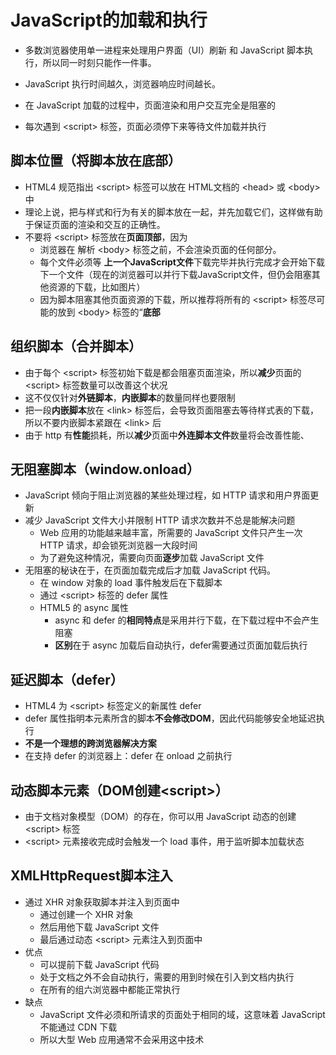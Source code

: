 # JavaScript的加载和执行

- 多数浏览器使用单一进程来处理用户界面（UI）刷新 和  JavaScript 脚本执行，所以同一时刻只能作一件事。
- JavaScript 执行时间越久，浏览器响应时间越长。
- 在 JavaScript 加载的过程中，页面渲染和用户交互完全是阻塞的

- 每次遇到  \<script> 标签，页面必须停下来等待文件加载并执行



## 脚本位置（将脚本放在底部）

- HTML4 规范指出 \<script> 标签可以放在 HTML文档的 \<head> 或 \<body> 中
- 理论上说，把与样式和行为有关的脚本放在一起，并先加载它们，这样做有助于保证页面的渲染和交互的正确性。
- 不要将 \<script> 标签放在**页面顶部**，因为
  - 浏览器在 解析 \<body> 标签之前，不会渲染页面的任何部分。
  - 每个文件必须等 **上一个JavaScript文件**下载完毕并执行完成才会开始下载下一个文件（现在的浏览器可以并行下载JavaScript文件，但仍会阻塞其他资源的下载，比如图片）
  - 因为脚本阻塞其他页面资源的下载，所以推荐将所有的 \<script> 标签尽可能的放到 \<body> 标签的“**底部**



## 组织脚本（合并脚本）

- 由于每个 \<script> 标签初始下载是都会阻塞页面渲染，所以**减少**页面的 \<script> 标签数量可以改善这个状况
- 这不仅仅针对**外链脚本**，**内嵌脚本**的数量同样也要限制
- 把一段**内嵌脚本**放在 \<link> 标签后，会导致页面阻塞去等待样式表的下载，所以不要内嵌脚本紧跟在 \<link> 后
- 由于 http 有**性能**损耗，所以**减少**页面中**外连脚本文件**数量将会改善性能、



## 无阻塞脚本（window.onload）

- JavaScript 倾向于阻止浏览器的某些处理过程，如 HTTP 请求和用户界面更新
- 减少 JavaScript 文件大小并限制 HTTP 请求次数并不总是能解决问题
  - Web 应用的功能越来越丰富，所需要的 JavaScript 文件只产生一次 HTTP 请求，却会锁死浏览器一大段时间
  - 为了避免这种情况，需要向页面**逐步**加载 JavaScript 文件
- 无阻塞的秘诀在于，在页面加载完成后才加载 JavaScript 代码。
  - 在 window 对象的 load 事件触发后在下载脚本
  - 通过 \<script> 标签的 defer 属性
  - HTML5 的 async 属性
    - async 和 defer 的**相同特点**是采用并行下载，在下载过程中不会产生阻塞
    - **区别**在于 async 加载后自动执行，defer需要通过页面加载后执行



## 延迟脚本（defer）

- HTML4 为 \<script> 标签定义的新属性 defer
- defer 属性指明本元素所含的脚本**不会修改DOM**，因此代码能够安全地延迟执行
- **不是一个理想的跨浏览器解决方案**
- 在支持 defer 的浏览器上：defer 在 onload 之前执行



## 动态脚本元素（DOM创建\<script>）

- 由于文档对象模型（DOM）的存在，你可以用 JavaScript 动态的创建 \<script> 标签
- \<script> 元素接收完成时会触发一个 load 事件，用于监听脚本加载状态



## XMLHttpRequest脚本注入

- 通过 XHR 对象获取脚本并注入到页面中
  - 通过创建一个 XHR 对象
  - 然后用他下载 JavaScript 文件
  - 最后通过动态 \<script> 元素注入到页面中
- 优点
  - 可以提前下载  JavaScript 代码
  - 处于文档之外不会自动执行，需要的用到时候在引入到文档内执行
  - 在所有的组六浏览器中都能正常执行
- 缺点
  - JavaScript 文件必须和所请求的页面处于相同的域，这意味着 JavaScript 不能通过 CDN 下载
  - 所以大型 Web 应用通常不会采用这中技术